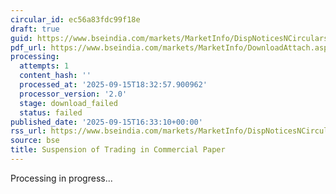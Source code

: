 ```yaml
---
circular_id: ec56a83fdc99f18e
draft: true
guid: https://www.bseindia.com/markets/MarketInfo/DispNoticesNCirculars.aspx?Noticeid={E6C5CF5E-7906-4B00-90EA-4680E5E458C9}&noticeno=20250915-69&dt=09/15/2025&icount=69&totcount=81&flag=0
pdf_url: https://www.bseindia.com/markets/MarketInfo/DownloadAttach.aspx?id=20250915-69&attachedId=
processing:
  attempts: 1
  content_hash: ''
  processed_at: '2025-09-15T18:32:57.900962'
  processor_version: '2.0'
  stage: download_failed
  status: failed
published_date: '2025-09-15T16:33:10+00:00'
rss_url: https://www.bseindia.com/markets/MarketInfo/DispNoticesNCirculars.aspx?Noticeid={E6C5CF5E-7906-4B00-90EA-4680E5E458C9}&noticeno=20250915-69&dt=09/15/2025&icount=69&totcount=81&flag=0
source: bse
title: Suspension of Trading in Commercial Paper
---
```


Processing in progress...